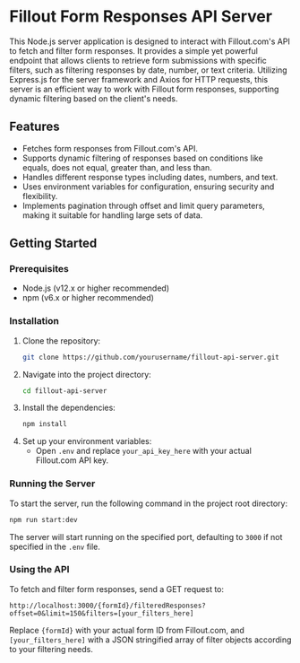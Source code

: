 # Fillout Form Responses API Server

This Node.js server application is designed to interact with Fillout.com's API to fetch and filter form responses. It provides a simple yet powerful endpoint that allows clients to retrieve form submissions with specific filters, such as filtering responses by date, number, or text criteria. Utilizing Express.js for the server framework and Axios for HTTP requests, this server is an efficient way to work with Fillout form responses, supporting dynamic filtering based on the client's needs.

## Features

- Fetches form responses from Fillout.com's API.
- Supports dynamic filtering of responses based on conditions like equals, does not equal, greater than, and less than.
- Handles different response types including dates, numbers, and text.
- Uses environment variables for configuration, ensuring security and flexibility.
- Implements pagination through offset and limit query parameters, making it suitable for handling large sets of data.

## Getting Started

### Prerequisites

- Node.js (v12.x or higher recommended)
- npm (v6.x or higher recommended)

### Installation

1. Clone the repository:
   ```sh
   git clone https://github.com/yourusername/fillout-api-server.git
   ```
2. Navigate into the project directory:
   ```sh
   cd fillout-api-server
   ```
3. Install the dependencies:
   ```sh
   npm install
   ```
4. Set up your environment variables:
   - Open `.env` and replace `your_api_key_here` with your actual Fillout.com API key.

### Running the Server

To start the server, run the following command in the project root directory:
```sh
npm run start:dev
```
The server will start running on the specified port, defaulting to `3000` if not specified in the `.env` file.

### Using the API

To fetch and filter form responses, send a GET request to:
```
http://localhost:3000/{formId}/filteredResponses?offset=0&limit=150&filters=[your_filters_here]
```
Replace `{formId}` with your actual form ID from Fillout.com, and `[your_filters_here]` with a JSON stringified array of filter objects according to your filtering needs.

